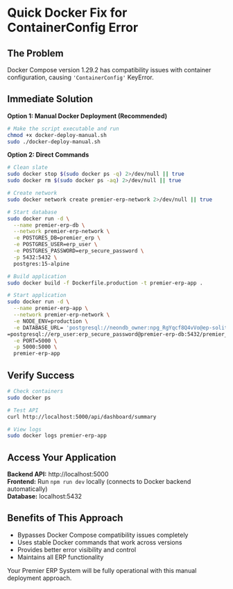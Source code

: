 # Quick Docker Fix for ContainerConfig Error

## The Problem
Docker Compose version 1.29.2 has compatibility issues with container configuration, causing `'ContainerConfig'` KeyError.

## Immediate Solution

**Option 1: Manual Docker Deployment (Recommended)**
```bash
# Make the script executable and run
chmod +x docker-deploy-manual.sh
sudo ./docker-deploy-manual.sh
```

**Option 2: Direct Commands**
```bash
# Clean slate
sudo docker stop $(sudo docker ps -q) 2>/dev/null || true
sudo docker rm $(sudo docker ps -aq) 2>/dev/null || true

# Create network
sudo docker network create premier-erp-network 2>/dev/null || true

# Start database
sudo docker run -d \
  --name premier-erp-db \
  --network premier-erp-network \
  -e POSTGRES_DB=premier_erp \
  -e POSTGRES_USER=erp_user \
  -e POSTGRES_PASSWORD=erp_secure_password \
  -p 5432:5432 \
  postgres:15-alpine

# Build application
sudo docker build -f Dockerfile.production -t premier-erp-app .

# Start application
sudo docker run -d \
  --name premier-erp-app \
  --network premier-erp-network \
  -e NODE_ENV=production \
  -e DATABASE_URL= 'postgresql://neondb_owner:npg_RgYqcf8Q4vVo@ep-solitary-bar-adggyh8w-pooler.c-2.us-east-1.aws.neon.tech/neondb?sslmode=require&channel_binding=require'
=postgresql://erp_user:erp_secure_password@premier-erp-db:5432/premier_erp \
  -e PORT=5000 \
  -p 5000:5000 \
  premier-erp-app
```

## Verify Success
```bash
# Check containers
sudo docker ps

# Test API
curl http://localhost:5000/api/dashboard/summary

# View logs
sudo docker logs premier-erp-app
```

## Access Your Application

**Backend API:** http://localhost:5000  
**Frontend:** Run `npm run dev` locally (connects to Docker backend automatically)  
**Database:** localhost:5432

## Benefits of This Approach

- Bypasses Docker Compose compatibility issues completely
- Uses stable Docker commands that work across versions
- Provides better error visibility and control
- Maintains all ERP functionality

Your Premier ERP System will be fully operational with this manual deployment approach.